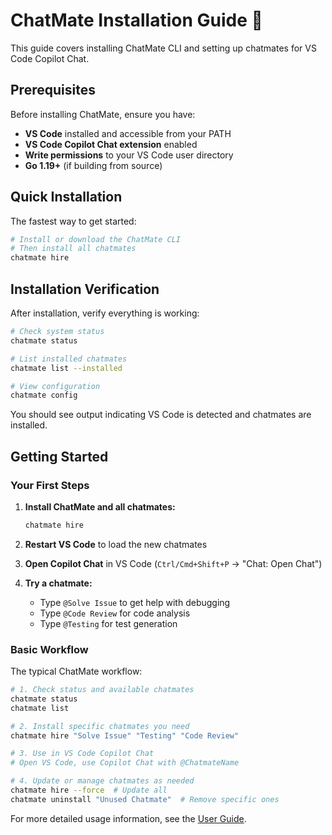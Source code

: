 # ChatMate Installation Guide 🚀

This guide covers installing ChatMate CLI and setting up chatmates for VS Code Copilot Chat.

## Prerequisites

Before installing ChatMate, ensure you have:

- **VS Code** installed and accessible from your PATH
- **VS Code Copilot Chat extension** enabled
- **Write permissions** to your VS Code user directory
- **Go 1.19+** (if building from source)

## Quick Installation

The fastest way to get started:

```bash
# Install or download the ChatMate CLI
# Then install all chatmates
chatmate hire
```

## Installation Verification

After installation, verify everything is working:

```bash
# Check system status
chatmate status

# List installed chatmates
chatmate list --installed

# View configuration
chatmate config
```

You should see output indicating VS Code is detected and chatmates are installed.

## Getting Started

### Your First Steps

1. **Install ChatMate and all chatmates:**
   ```bash
   chatmate hire
   ```

2. **Restart VS Code** to load the new chatmates

3. **Open Copilot Chat** in VS Code (`Ctrl/Cmd+Shift+P` → "Chat: Open Chat")

4. **Try a chatmate:**
   - Type `@Solve Issue` to get help with debugging
   - Type `@Code Review` for code analysis
   - Type `@Testing` for test generation

### Basic Workflow

The typical ChatMate workflow:

```bash
# 1. Check status and available chatmates
chatmate status
chatmate list

# 2. Install specific chatmates you need
chatmate hire "Solve Issue" "Testing" "Code Review"

# 3. Use in VS Code Copilot Chat
# Open VS Code, use Copilot Chat with @ChatmateName

# 4. Update or manage chatmates as needed
chatmate hire --force  # Update all
chatmate uninstall "Unused Chatmate"  # Remove specific ones
```

For more detailed usage information, see the [User Guide](USER_GUIDE.md).
